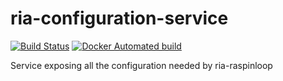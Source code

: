 # ria-configuration-service

[![Build Status](https://travis-ci.com/RaspInLoop/ria-configuration-service.svg?branch=master)](https://travis-ci.com/RaspInLoop/ria-configuration-service)
[![Docker Automated build](https://img.shields.io/docker/automated/raspinloop/configuration-service)](https://cloud.docker.com/u/raspinloop/repository/docker/raspinloop/configuration-service)

Service exposing all the configuration needed by ria-raspinloop

